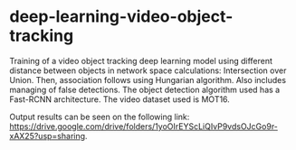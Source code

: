 # deep-learning-video-object-tracking

Training of a video object tracking deep learning model using different distance between objects in network space calculations: Intersection over Union. Then, association follows using Hungarian algorithm. Also includes managing of false detections. The object detection algorithm used has a Fast-RCNN architecture. The video dataset used is MOT16.

Output results can be seen on the following link: https://drive.google.com/drive/folders/1yoOIrEYScLiQIvP9vdsOJcGo9r-xAX25?usp=sharing.